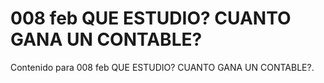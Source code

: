 # 008 feb  QUE ESTUDIO? CUANTO GANA UN CONTABLE?

Contenido para 008 feb  QUE ESTUDIO? CUANTO GANA UN CONTABLE?.
